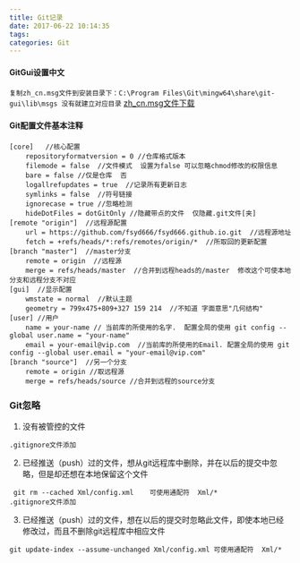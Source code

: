 ```yaml
---
title: Git记录
date: 2017-06-22 10:14:35
tags:
categories: Git
---
```


#### GitGui设置中文
`
复制zh_cn.msg文件到安装目录下：C:\Program Files\Git\mingw64\share\git-gui\lib\msgs 没有就建立对应目录
`
[zh_cn.msg文件下载](/data/git/zh_cn.msg)

#### Git配置文件基本注释
```
[core]   //核心配置
	repositoryformatversion = 0 //仓库格式版本
	filemode = false  //文件模式  设置为false 可以忽略chmod修改的权限信息
	bare = false //仅是仓库  否
	logallrefupdates = true  //记录所有更新日志
	symlinks = false  //符号链接
	ignorecase = true //忽略检测
	hideDotFiles = dotGitOnly //隐藏带点的文件  仅隐藏.git文件[夹]
[remote "origin"]  //远程源配置
	url = https://github.com/fsyd666/fsyd666.github.io.git  //远程源地址
	fetch = +refs/heads/*:refs/remotes/origin/*  //所取回的更新配置  
[branch "master"]  //master分支
	remote = origin  //远程源 
	merge = refs/heads/master  //合并到远程heads的/master  修改这个可使本地分支和远程分支不对应
[gui]  //显示配置
	wmstate = normal  //默认主题
	geometry = 799x475+809+327 159 214  //不知道 字面意思"几何结构"
[user] //用户
	name = your-name // 当前库的所使用的名字.  配置全局的使用 git config --global user.name = "your-name"
	email = your-email@vip.com  //当前库的所使用的Email. 配置全局的使用 git config --global user.email = "your-email@vip.com"
[branch "source"]  //另一个分支
	remote = origin //取远程源
	merge = refs/heads/source //合并到远程的source分支

```

### Git忽略
1. 没有被管控的文件
```
.gitignore文件添加
```
2. 已经推送（push）过的文件，想从git远程库中删除，并在以后的提交中忽略，但是却还想在本地保留这个文件
```
 git rm --cached Xml/config.xml    可使用通配符  Xml/*
.gitignore文件添加
```
3. 已经推送（push）过的文件，想在以后的提交时忽略此文件，即使本地已经修改过，而且不删除git远程库中相应文件
```
git update-index --assume-unchanged Xml/config.xml 可使用通配符  Xml/*
```